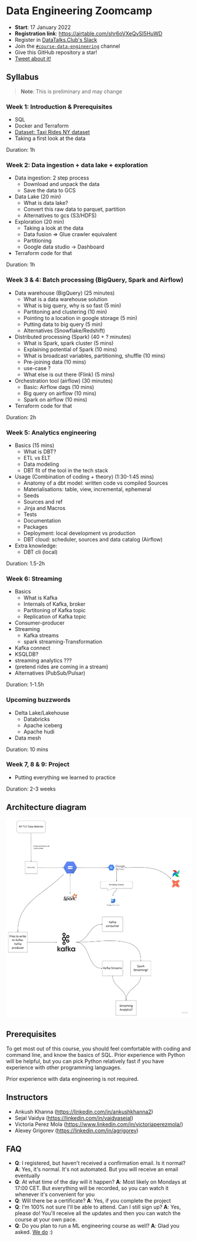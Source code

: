 # Data Engineering Zoomcamp

- **Start**: 17 January 2022
- **Registration link**: https://airtable.com/shr6oVXeQvSI5HuWD
- Register in [DataTalks.Club's Slack](https://datatalks.club/slack.html)
- Join the [`#course-data-engineering`](https://app.slack.com/client/T01ATQK62F8/C01FABYF2RG) channel
- Give this GitHub repository a star! 
- [Tweet about it!](https://ctt.ac/1X_S7)


## Syllabus

> **Note**: This is preliminary and may change

### Week 1: Introduction & Prerequisites

* SQL
* Docker and Terraform
* [Dataset: Taxi Rides NY dataset](dataset.md)
* Taking a first look at the data 

Duration: 1h


### Week 2: Data ingestion + data lake + exploration

* Data ingestion: 2 step process
    * Download and unpack the data
    * Save the data to GCS
* Data Lake (20 min)
    * What is data lake?
    * Convert this raw data to parquet, partition
    * Alternatives to gcs (S3/HDFS)
* Exploration (20 min)
    * Taking a look at the data
    * Data fusion => Glue crawler equivalent
    * Partitioning
    * Google data studio -> Dashboard
* Terraform code for that

Duration: 1h


### Week 3 & 4: Batch processing (BigQuery, Spark and Airflow)

* Data warehouse (BigQuery) (25 minutes)
    * What is a data warehouse solution
    * What is big query, why is so fast  (5 min)
    * Partitoning and clustering (10 min)
    * Pointing to a location in google storage (5 min)
    * Putting data to big query (5 min)
    * Alternatives (Snowflake/Redshift)
* Distributed processing (Spark) (40 + ? minutes)
    * What is Spark, spark cluster (5 mins)
    * Explaining potential of Spark (10 mins)
    * What is broadcast variables, partitioning, shuffle (10 mins)
    * Pre-joining data (10 mins)
    * use-case ?
    * What else is out there  (Flink) (5 mins)
* Orchestration tool (airflow) (30 minutes)
    * Basic: Airflow dags (10 mins)
    * Big query on airflow (10 mins)
    * Spark on airflow (10 mins)
* Terraform code for that

Duration: 2h 


### Week 5: Analytics engineering

* Basics (15 mins)
    * What is DBT?
    * ETL vs ELT 
    * Data modeling
    * DBT fit of the tool in the tech stack
* Usage (Combination of coding + theory) (1:30-1:45 mins)
    * Anatomy of a dbt model: written code vs compiled Sources
    * Materialisations: table, view, incremental, ephemeral  
    * Seeds 
    * Sources and ref  
    * Jinja and Macros 
    * Tests  
    * Documentation 
    * Packages 
    * Deployment: local development vs production 
    * DBT cloud: scheduler, sources and data catalog (Airflow)
* Extra knowledge:
    * DBT cli (local)

Duration: 1.5-2h    

### Week 6: Streaming

* Basics
    * What is Kafka
    * Internals of Kafka, broker
    * Partitoning of Kafka topic
    * Replication of Kafka topic
* Consumer-producer
* Streaming
    * Kafka streams
    * spark streaming-Transformation
* Kafka connect
* KSQLDB?
* streaming analytics ???
* (pretend rides are coming in a stream)
* Alternatives (PubSub/Pulsar)

Duration: 1-1.5h

### Upcoming buzzwords

* Delta Lake/Lakehouse
    * Databricks
    * Apache iceberg
    * Apache hudi
* Data mesh

Duration: 10 mins


### Week 7, 8 & 9: Project

* Putting everything we learned to practice

Duration: 2-3 weeks


## Architecture diagram

<img src="images/architecture/arch_1.jpg"/>

## Prerequisites

To get most out of this course, you should feel comfortable with coding and command line,
and know the basics of SQL. Prior experience with Python will be helpful, but you can pick 
Python relatively fast if you have experience with other programming languages.

Prior experience with data engineering is not required.



## Instructors

- Ankush Khanna (https://linkedin.com/in/ankushkhanna2)
- Sejal Vaidya (https://linkedin.com/in/vaidyasejal)
- Victoria Perez Mola (https://www.linkedin.com/in/victoriaperezmola/)
- Alexey Grigorev (https://linkedin.com/in/agrigorev)


## FAQ

* **Q**: I registered, but haven't received a confirmation email. Is it normal?
  **A**: Yes, it's normal. It's not automated. But you will receive an email eventually 
* **Q**: At what time of the day will it happen?
  **A**: Most likely on Mondays at 17:00 CET. But everything will be recorded, so you can watch it whenever it's convenient for you
* **Q**: Will there be a certificate?
  **A**: Yes, if you complete the project
* **Q**: I'm 100% not sure I'll be able to attend. Can I still sign up?
  **A**: Yes, please do! You'll receive all the updates and then you can watch the course at your own pace. 
* **Q**: Do you plan to run a ML engineering course as well? **A**: Glad you asked. [We do](https://github.com/alexeygrigorev/mlbookcamp-code/tree/master/course-zoomcamp) :)
